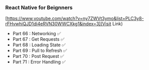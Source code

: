### React Native for Beignners
[https://www.youtube.com/watch?v=ny7ZWVt3ymo&list=PLC3y8-rFHvwhiQJD1di4eRVN30WWCXkg1&index=3](Visit Link)

- Part 66 : Networking ✅
- Part 67 : Get Requests ✅
- Part 68 : Loading State ✅
- Part 69 : Pull to Refresh ✅
- Part 70 : Post Request ✅
- Part 71 : Error Handling ✅